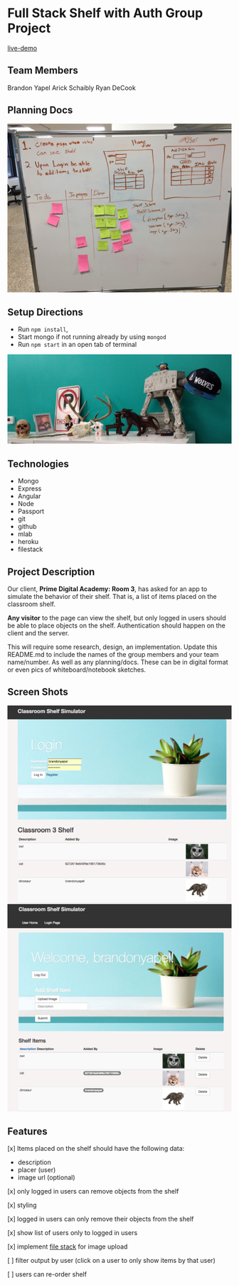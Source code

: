 # Full Stack Shelf with Auth Group Project
[live-demo](https://shelf-brandonyapel.herokuapp.com/#!/home)


Team Members
-----------
Brandon Yapel
Arick Schaibly
Ryan DeCook

Planning Docs
-----------
![Planning Doc](plan.JPG)


Setup Directions
-----------
* Run `npm install`,
* Start mongo if not running already by using `mongod`
* Run `npm start` in an open tab of terminal

![our shelf](tauShelf.png)

Technologies
------------
* Mongo
* Express
* Angular
* Node
* Passport
* git
* github
* mlab
* heroku
* filestack

Project Description
-------------------
Our client, **Prime Digital Academy: Room 3**, has asked for an app to simulate the behavior of their shelf. That is, a list of items placed on the classroom shelf.

**Any visitor** to the page can view the shelf, but only logged in users should be able to place objects on the shelf. Authentication should happen on the client and the server.

This will require some research, design, an implementation. Update this README.md to include the names of the group members and your team name/number. As well as any planning/docs. These can be in digital format or even pics of whiteboard/notebook sketches.

Screen Shots
------------
![login-view](./demo-images/login-view.png)
![logged-in-view](./demo-images/logged-in-view.png)


Features
------------
[x] Items placed on the shelf should have the following data:

* description
* placer (user)
* image url (optional)

[x] only logged in users can remove objects from the shelf

[x] styling

[x] logged in users can only remove their objects from the shelf

[x] show list of users only to logged in users

[x] implement [file stack](https://www.npmjs.com/package/filestack-js) for image upload

[ ] filter output by user (click on a user to only show items by that user)

[ ] users can re-order shelf

